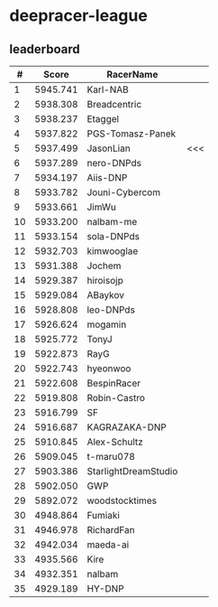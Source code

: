 # deepracer-league

## leaderboard

<!-- leaderboard -->
| # | Score | RacerName |   |
| - | ----- | --------- | - |
| 1 | 5945.741 | Karl-NAB | |
| 2 | 5938.308 | Breadcentric | |
| 3 | 5938.237 | Etaggel | |
| 4 | 5937.822 | PGS-Tomasz-Panek | |
| 5 | 5937.499 | JasonLian | <<< |
| 6 | 5937.289 | nero-DNPds | |
| 7 | 5934.197 | Aiis-DNP | |
| 8 | 5933.782 | Jouni-Cybercom | |
| 9 | 5933.661 | JimWu | |
| 10 | 5933.200 | nalbam-me | |
| 11 | 5933.154 | sola-DNPds | |
| 12 | 5932.703 | kimwooglae | |
| 13 | 5931.388 | Jochem | |
| 14 | 5929.387 | hiroisojp | |
| 15 | 5929.084 | ABaykov | |
| 16 | 5928.808 | leo-DNPds | |
| 17 | 5926.624 | mogamin | |
| 18 | 5925.772 | TonyJ | |
| 19 | 5922.873 | RayG | |
| 20 | 5922.743 | hyeonwoo | |
| 21 | 5922.608 | BespinRacer | |
| 22 | 5919.808 | Robin-Castro | |
| 23 | 5916.799 | SF | |
| 24 | 5916.687 | KAGRAZAKA-DNP | |
| 25 | 5910.845 | Alex-Schultz | |
| 26 | 5909.045 | t-maru078 | |
| 27 | 5903.386 | StarlightDreamStudio | |
| 28 | 5902.050 | GWP | |
| 29 | 5892.072 | woodstocktimes | |
| 30 | 4948.864 | Fumiaki | |
| 31 | 4946.978 | RichardFan | |
| 32 | 4942.034 | maeda-ai | |
| 33 | 4935.566 | Kire | |
| 34 | 4932.351 | nalbam | |
| 35 | 4929.189 | HY-DNP | |
